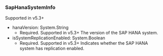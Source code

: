 ### SapHanaSystemInfo
Supported in v5.3+

- hanaVersion: System.String
  - Required. Supported in v5.3+
  The version of the SAP HANA system.
- isSystemReplicationEnabled: System.Boolean
  - Required. Supported in v5.3+
  Indicates whether the SAP HANA system has replication enabled.
